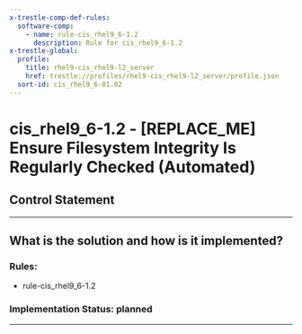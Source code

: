 ```yaml
---
x-trestle-comp-def-rules:
  software-comp:
    - name: rule-cis_rhel9_6-1.2
      description: Rule for cis_rhel9_6-1.2
x-trestle-global:
  profile:
    title: rhel9-cis_rhel9-l2_server
    href: trestle://profiles/rhel9-cis_rhel9-l2_server/profile.json
  sort-id: cis_rhel9_6-01.02
---
```


# cis_rhel9_6-1.2 - \[REPLACE_ME\] Ensure Filesystem Integrity Is Regularly Checked (Automated)

## Control Statement

______________________________________________________________________

## What is the solution and how is it implemented?

<!-- For implementation status enter one of: implemented, partial, planned, alternative, not-applicable -->

<!-- Note that the list of rules under ### Rules: is read-only and changes will not be captured after assembly to JSON -->

<!-- Add control implementation description here for control: cis_rhel9_6-1.2 -->

### Rules:

  - rule-cis_rhel9_6-1.2

### Implementation Status: planned

______________________________________________________________________
